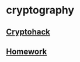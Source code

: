# cryptography

## [Cryptohack](https://github.com/whynotkimhari/cryptography/tree/main/cryptohack%20problems)

## [Homework](exercises)

